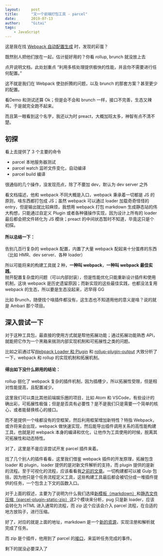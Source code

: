 ```yaml
---
layout:     post
title:      "又一个前端打包工具 - parcel"
date:       2019-07-13
author:     "Gitai"
tags:
    - JavaScript
---
```


这是我在找 [Webpack 自动配置生成](https://createapp.dev/webpack) 时，发现的彩蛋？

既然别人把他们放在一起，估计挺好用的？你看 rollup, brunch 就没放上去

点开说明文档，此处划重点 “利用多核处理提供极快的性能，并且你不需要进行任何配置。”

这不就是我们在 Webpack 使劲折腾的问题，以及 brunch 的那套方案？甚至更少的配置。

看Demo 和测试还算 Ok；但是会不会和 brunch 一样，接口不完善，生态又辣鸡，于是就完全跑不起来。

而且第一眼看到这个名字，我还以为时 preact，大概加班太多，神智有点不清不楚。

<!-- more -->

## 初探

看上去提供了 3 个主要的命令

* parcel 本地服务器测试
* parcel watch 监听文件变化，自动编译
* parcel build 编译

很通俗的几个操作，没发现亮点，除了不要加 dev，默认为 dev server 之外

看文档描述，他和 webpack 不同大概是入口，webpack 秉承着一切都是 JS 的原则，啥东西都打包成 JS；虽然 webpack 可以通过 loader 加载奇奇怪怪的 entry，但是输出就比较麻烦，我想用 webpack 打包 markdown 生成静态站的伟大构想，只能通过自定义 Plugin 或者各种骚操作实现，因为设计上所有的 loader 最后都会把文件转化为 JS 模块；preact 的中间状态暂时不知道，毕竟这只是个初探。

#### 所以总结一下：   

告别几百行复杂的 webpack 配置，内置了大量 webpack 配起来十分蛋疼的东西（比如 HMR、dev server、各种 loader）    

所以可能将来的构建工具就 2 种，**一种叫 webpack**，**一种叫 webpack 最佳实践**。      
抛开配置复杂度的问题（可以内部封装），但是性能优化只能重新设计插件和使用机制，这块 webpack 是历史遗留原因；而新实现的这些最佳实践，也都没法复用 webpack 的生态，所以要是生态没起来，迟早得 GG

比如 Brunch，随便找个啥插件都没有，这生态也不知道用他的意义是啥？说的就是 Ambari 那个项目。

## 深入尝试一下

对于这种工具包，最直接的使用方式就是帮他拓展功能；通过拓展功能熟悉 API，就能把它作为一个黑箱来揣测内部实现机制和可拓展性之类的问题。

比如之前通过写[Webpack Loader 和 Plugin](https://gitai.me/2019/05/loader&plugin/) 和  [rollup-plugin-output](https://github.com/GitaiQAQ/rollup-plugin-output) 大致分析了一下，webpack 和 rollup 的实现机制和拓展机制。

#### 得出如下没什么卵用的结论：

rollup 弱化了 webpack 复杂的插件机制，因为插槽少，所以拓展性受限，但是相对性能提高，且配置减少。

这里我们可以类比其他前端娱乐圈的项目，比如 Atom 和 VSCode，有些设计的确出彩，可拓展性极强；但是是否具有必要性？是不是我们只是需要一个简单的核心，或者能替换核心的接口。

而不是提供一个啥都没有的空框架，然后利用框架增加新特性？特指 Webpack，或许将来会出现，webpack 做快速实现，然后能导出插件调用关系的高性能构建工具，也就是对 webpack 本身的编译和优化，让他作为工具使用的时候，脱离其可拓展性和动态特性。

对了，这里是不是应该尝试开发 parcel 插件来着。

找了几个别人的插件看看，这里我们借鉴 webpack 插件的开发原理，拓展包含 loader 和 plugin，loader 提供的是对新文件解析的支持，而 plugin 提供的是新的流程。至于可视化的流程，应该看看我[之前的文章](https://gitai.me/2019/06/rollup/)。一切构建都可以被 Gulp 包括，因为他只是个任务流程定义工具，这些构建工具最后都会被切分成一堆插件提供的任务，一个包含上下文的函数入口。

对于上面的叙述，主要为了说明为什么我们选择[新模板（markdown）](https://github.com/agentcooper/parcel-plugin-static-zip/blob/master/packages/plugin/index.js)和[静态文件压缩（parcel-plugin-static-zip）](https://github.com/agentcooper/parcel-plugin-static-zip/blob/master/packages/plugin/index.js)这2个模块来分析，pug 只是新 loader，应该会转化为 HTML 进入通常的流程，而 zip 这个应该会介入 parcel 流程，在合适的地方放钩子，进行压缩。

好了，对应的就是上面的地址，markdown 是一个[新的资源](https://parceljs.org/asset_types.html)，实现注册和解析就完成了任务。

而 zip 是个插件，他用到了 parcel 的[接口](https://parceljs.org/api.html)，来监听任务完成的事件。

剩下的就没必要深入了
